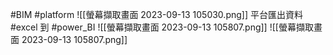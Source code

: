 #BIM #platform
![[螢幕擷取畫面 2023-09-13 105030.png]]
平台匯出資料 #excel 到 #power_BI
![[螢幕擷取畫面 2023-09-13 105807.png]]
![[螢幕擷取畫面 2023-09-13 105807.png]]